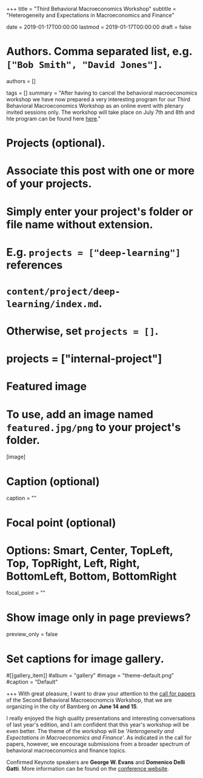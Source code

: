 +++
title = "Third Behavioral Macroeconomics Workshop"
subtitle = "Heterogeneity and Expectations in Macroeconomics and Finance"

date = 2019-01-17T00:00:00
lastmod = 2019-01-17T00:00:00
draft = false

# Authors. Comma separated list, e.g. `["Bob Smith", "David Jones"]`.
authors = []

tags = []
summary = "After having to cancel the behavioral macroeconomics workshop we have now prepared a very interesting program for our Third Behavioral Macroeconomics Workshop as an online event with plenary invited sessions only. The workshop will take place on July 7th and 8th and hte program can be found here <a href="https://www.uni-bamberg.de/vwl-awifo/behavioral-macro-workshop/">here</a>."

# Projects (optional).
#   Associate this post with one or more of your projects.
#   Simply enter your project's folder or file name without extension.
#   E.g. `projects = ["deep-learning"]` references
#   `content/project/deep-learning/index.md`.
#   Otherwise, set `projects = []`.
# projects = ["internal-project"]

# Featured image
# To use, add an image named `featured.jpg/png` to your project's folder.
[image]
  # Caption (optional)
  caption = ""

  # Focal point (optional)
  # Options: Smart, Center, TopLeft, Top, TopRight, Left, Right, BottomLeft, Bottom, BottomRight
  focal_point = ""

  # Show image only in page previews?
  preview_only = false

# Set captions for image gallery.

#[[gallery_item]]
#album = "gallery"
#image = "theme-default.png"
#caption = "Default"

+++
With great pleasure, I want to draw your attention to the  <a href="https://www.uni-bamberg.de/fileadmin/060322/Promotionskolleg_Makrooekonomik/Bamberg2019_Call_for_Papers.pdf">call for papers</a> of the Second Behavioral Macroeocnomcis Workshop, that we are organizing  in the city of Bamberg on <b>June 14 and 15</b>.

I really enjoyed the high quality presentations and interesting conversations of last year's edition, and I am confident that this year's workshop will be even better. The theme of the workshop will be '<i>Heterogeneity and Expectations in Macroeconomics and Finance</i>'. As indicated in the call for papers, however, we encourage submissions from a broader spectrum of behavioral macroeconomics and finance topics.

Confirmed Keynote speakers are <b>George W. Evans</b> and <b>Domenico Delli Gatti</b>. More information can be found on the  <a href="https://www.uni-bamberg.de/en/bamberg-graduate-schools-promotionsprogramme/promotionskolleg-makrooekonomik/events/second-behavioral-macroeconomics-workshop/">conference website</a>.

